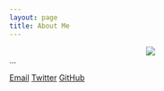 ```yaml
---
layout: page
title: About Me
---
```


<div align="center">
    <img src ="/assets/workspace.png"/>
</div>
...


[Email](mailto:a@a.net) [Twitter](https://twitter.com/aa) [GitHub](https://github.com/VirtualAllocEx)
